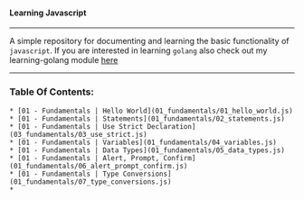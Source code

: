 #### Learning Javascript

---

A simple repository for documenting and learning the basic functionality of `javascript`. If you are interested
in learning `golang` also check out my learning-golang module [here](https://www.github.com/symonk/learning-golang)

---

### Table Of Contents:

    * [01 - Fundamentals | Hello World](01_fundamentals/01_hello_world.js)
    * [01 - Fundamentals | Statements](01_fundamentals/02_statements.js)
    * [01 - Fundamentals | Use Strict Declaration](03_fundamentals/03_use_strict.js)
    * [01 - Fundamentals | Variables](01_fundamentals/04_variables.js)
    * [01 - Fundamentals | Data Types](01_fundamentals/05_data_types.js)
    * [01 - Fundamentals | Alert, Prompt, Confirm](01_fundamentals/06_alert_prompt_confirm.js)
    * [01 - Fundamentals | Type Conversions](01_fundamentals/07_type_conversions.js)
    *
